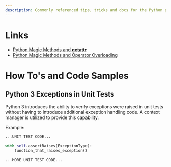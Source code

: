 ```yaml
---
description: Commonly referenced tips, tricks and docs for the Python programming langauge.
---
```


# Links

* [Python Magic Methods and __getattr__](https://blog.rmotr.com/python-magic-methods-and-getattr-75cf896b3f88)
* [Python Magic Methods and Operator Overloading](https://www.python-course.eu/python3_magic_methods.php)

# How To's and Code Samples

## Python 3 Exceptions in Unit Tests

Python 3 introduces the ability to verify exceptions were raised in unit tests without having to introduce additional exception handling code. A context manager is utilized to provide this capability.

Example:
```python
...UNIT TEST CODE...

with self.assertRaises(ExceptionType):
    function_that_raises_exception()
    
...MORE UNIT TEST CODE...
```